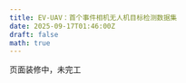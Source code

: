 ```yaml
---
title: EV-UAV：首个事件相机无人机目标检测数据集
date: 2025-09-17T01:46:00Z
draft: false
math: true
---
```


页面装修中，未完工
